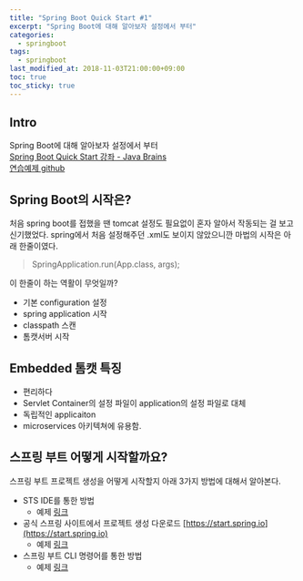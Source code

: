 ```yaml
---
title: "Spring Boot Quick Start #1"
excerpt: "Spring Boot에 대해 알아보자 설정에서 부터"
categories: 
  - springboot
tags: 
  - springboot
last_modified_at: 2018-11-03T21:00:00+09:00
toc: true
toc_sticky: true
---
```


## Intro
Spring Boot에 대해 알아보자 설정에서 부터  
[Spring Boot Quick Start 강좌 - Java Brains](https://javabrains.io/courses/spring_bootquickstart/ "Spring Boot Quick Start 강좌 Link")  
[연습예제 github](https://github.com/moregorenine/study/tree/master/spring-boot-quick-start "연습예제 github Link")

## Spring Boot의 시작은?
처음 spring boot를 접했을 땐 tomcat 설정도 필요없이 혼자 알아서 작동되는 걸 보고 신기했었다. spring에서 처음 설정해주던 .xml도 보이지 않았으니깐 마법의 시작은 아래 한줄이였다.

> SpringApplication.run(App.class, args);

이 한줄이 하는 역활이 무엇일까?
- 기본 configuration 설정
- spring application 시작
- classpath 스캔
- 톰캣서버 시작

## Embedded 톰캣 특징
- 편리하다
- Servlet Container의 설정 파일이 application의 설정 파일로 대체
- 독립적인 applicaiton
- microservices 아키텍쳐에 유용함.

## 스프링 부트 어떻게 시작할까요?
스프링 부트 프로젝트 생성을 어떻게 시작할지 아래 3가지 방법에 대해서 알아본다.
* STS IDE를 통한 방법
  * 예제 [링크](https://javabrains.io/courses/spring_bootquickstart/lessons/Using-the-STS-IDE/)
* 공식 스프링 사이트에서 프로젝트 생성 다운로드 [https://start.spring.io](https://start.spring.io)
  * 예제 [링크](https://javabrains.io/courses/spring_bootquickstart/lessons/Using-Spring-Initializr/)
* 스프링 부트 CLI 명령어를 통한 방법
  * 예제 [링크](https://javabrains.io/courses/spring_bootquickstart/lessons/Using-Spring-Boot-CLI/)


